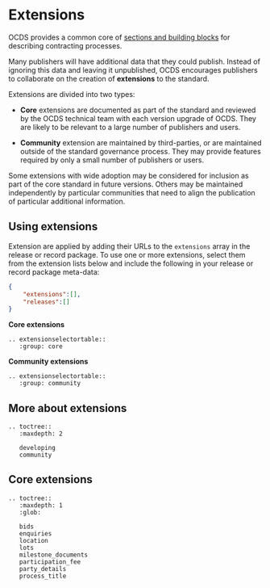 # Extensions

OCDS provides a common core of [sections and building blocks](../getting_started/building_blocks.md) for describing contracting processes. 

Many publishers will have additional data that they could publish. Instead of ignoring this data and leaving it unpublished, OCDS encourages publishers to collaborate on the creation of **extensions** to the standard. 

Extensions are divided into two types:

* **Core** extensions are documented as part of the standard and reviewed by the OCDS technical team with each version upgrade of OCDS. They are likely to be relevant to a large number of publishers and users.

* **Community** extension are maintained by third-parties, or are maintained outside of the standard governance process. They may provide features required by only a small number of publishers or users.

Some extensions with wide adoption may be considered for inclusion as part of the core standard in future versions. Others may be maintained independently by particular communities that need to align the publication of particular additional information.


## Using extensions

Extension are applied by adding their URLs to the ```extensions``` array in the release or record package. To use one or more extensions, select them from the extension lists below and include the following in your release or record package meta-data:

<style><!--
#using-extensions div[class^='highlight'] pre {
   white-space: pre-wrap;  
   white-space: -moz-pre-wrap;  /* Mozilla, since 1999 */
   white-space: -pre-wrap;      /* Opera 4-6 */
   white-space: -o-pre-wrap;    /* Opera 7 */
   word-wrap: break-word;       /* Internet Explorer 5.5+ */
}
--></style> 

```json
{
    "extensions":[],
    "releases":[]
}
```

**Core extensions**

```eval_rst
.. extensionselectortable::
   :group: core
```

**Community extensions**

```eval_rst
.. extensionselectortable::
   :group: community
```


## More about extensions

```eval_rst
.. toctree::
   :maxdepth: 2

   developing
   community

```

## Core extensions

```eval_rst
.. toctree::
   :maxdepth: 1
   :glob:

   bids
   enquiries
   location
   lots
   milestone_documents
   participation_fee
   party_details
   process_title

```
